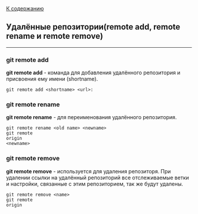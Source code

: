 [К содержанию](./readme.md)

## Удалённые репозитории(remote add, remote rename и remote remove)

---

### git remote add

**git remote add** - команда для добавления удалённого репозитория и присвоения ему имени (shortname).

```bash=
git remote add <shortname> <url>:
```


### git remote rename


**git remote rename** - для переименования удалённого репозитория.


```bash=
git remote rename <old name> <newname>
git remote
origin 
<newname>
``````


### git remote remove


**git remote remove** - используется для удаления репозиторя.
При удалении ссылки на удалённый репозиторий все отслеживаемые ветки и настройки, связанные с этим репозиторием, так же будут удалены.

```bash=
git remote remove <name>
git remote
origin
```